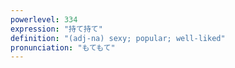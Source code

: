 ```yaml
---
powerlevel: 334
expression: "持て持て"
definition: "(adj-na) sexy; popular; well-liked"
pronunciation: "もてもて"
---
```

